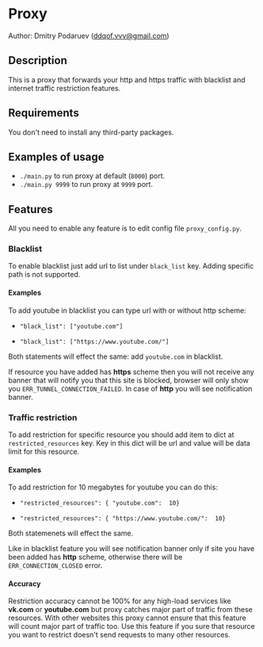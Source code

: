 # Proxy

Author: Dmitry Podaruev (ddqof.vvv@gmail.com)

## Description

This is a proxy that forwards your http and https traffic with blacklist and
internet traffic restriction features.

## Requirements

You don't need to install any third-party packages.

## Examples of usage

* `./main.py` to run proxy at default (`8000`) port.
* `./main.py 9999` to run proxy at `9999` port.


## Features

All you need to enable any feature is to edit config file `proxy_config.py`. 

### Blacklist

To enable blacklist just add url to list under `black_list` key.  Adding
specific path is not supported.

#### Examples

To add youtube in blacklist you can type url with or without http scheme:

* `"black_list": ["youtube.com"]`

* `"black_list": ["https://www.youtube.com/"]`

Both statements will effect the same: add `youtube.com` in blacklist.

If resource you have added has **https** scheme then you will not receive any
banner that will notify you that this site is blocked, browser will only show
you `ERR_TUNNEL_CONNECTION_FAILED`. In case of **http** you will see
notification banner.

### Traffic restriction

To add restriction for specific resource you should add item to dict at
`restricted_resources` key. Key in this dict will be url and value will be
data limit for this resource.

#### Examples

To add restriction for 10 megabytes for youtube you can do this:

* `"restricted_resources": { "youtube.com":  10}`

* `"restricted_resources": { "https://www.youtube.com/":  10}`

Both statemenets will effect the same.

Like in blacklist feature you will see notification banner only if site you
have been added has **http** scheme, otherwise there will be
`ERR_CONNECTION_CLOSED` error.

#### Accuracy

Restriction accuracy cannot be 100% for any high-load services like
**vk.com** or **youtube.com** but proxy catches major part of traffic from these resources.
With other websites this proxy cannot ensure that this feature will count
major part of traffic too. Use this feature if you sure that resource you want to
restrict doesn't send requests to many other resources.